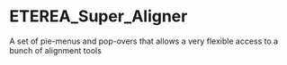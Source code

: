 # ETEREA_Super_Aligner
A set of pie-menus and pop-overs that allows a very flexible access to a bunch of alignment tools
